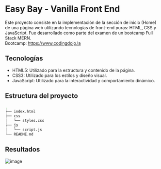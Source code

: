 # Easy Bay - Vanilla Front End
Este proyecto consiste en la implementación de la sección de inicio (Home) de una página web utilizando tecnologías de front-end puras: HTML, CSS y JavaScript. Fue desarrollado como parte del examen de un bootcamp Full Stack MERN. <br>
Bootcamp: https://www.codingdojo.la
## Tecnologías

- HTML5: Utilizado para la estructura y contenido de la página.
- CSS3: Utilizado para los estilos y diseño visual.
- JavaScript: Utilizado para la interactividad y comportamiento dinámico.

## Estructura del proyecto
```bash
.
├── index.html
├── css
│   └── styles.css
├── js
│   └── script.js
└── README.md
```
## Resultados
![image](https://github.com/carloslugoo/EasyBay-VanillaFrontEnd/assets/112581880/8a562e2f-79f7-438a-9408-8283b3bb7481)
